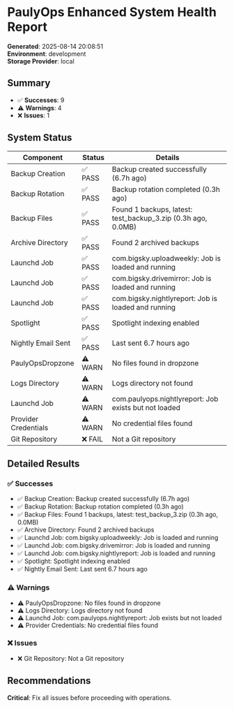 # PaulyOps Enhanced System Health Report

**Generated**: 2025-08-14 20:08:51  
**Environment**: development  
**Storage Provider**: local

## Summary

- ✅ **Successes**: 9
- ⚠️  **Warnings**: 4
- ❌ **Issues**: 1

## System Status

| Component | Status | Details |
|-----------|--------|---------|
| Backup Creation | ✅ PASS | Backup created successfully (6.7h ago) |
| Backup Rotation | ✅ PASS | Backup rotation completed (0.3h ago) |
| Backup Files | ✅ PASS | Found 1 backups, latest: test_backup_3.zip (0.3h ago, 0.0MB) |
| Archive Directory | ✅ PASS | Found 2 archived backups |
| Launchd Job | ✅ PASS | com.bigsky.uploadweekly: Job is loaded and running |
| Launchd Job | ✅ PASS | com.bigsky.drivemirror: Job is loaded and running |
| Launchd Job | ✅ PASS | com.bigsky.nightlyreport: Job is loaded and running |
| Spotlight | ✅ PASS | Spotlight indexing enabled |
| Nightly Email Sent | ✅ PASS | Last sent 6.7 hours ago |
|  PaulyOpsDropzone | ⚠️ WARN | No files found in dropzone |
|  Logs Directory | ⚠️ WARN | Logs directory not found |
|  Launchd Job | ⚠️ WARN | com.paulyops.nightlyreport: Job exists but not loaded |
|  Provider Credentials | ⚠️ WARN | No credential files found |
| Git Repository | ❌ FAIL | Not a Git repository |

## Detailed Results

### ✅ Successes
- ✅ Backup Creation: Backup created successfully (6.7h ago)
- ✅ Backup Rotation: Backup rotation completed (0.3h ago)
- ✅ Backup Files: Found 1 backups, latest: test_backup_3.zip (0.3h ago, 0.0MB)
- ✅ Archive Directory: Found 2 archived backups
- ✅ Launchd Job: com.bigsky.uploadweekly: Job is loaded and running
- ✅ Launchd Job: com.bigsky.drivemirror: Job is loaded and running
- ✅ Launchd Job: com.bigsky.nightlyreport: Job is loaded and running
- ✅ Spotlight: Spotlight indexing enabled
- ✅ Nightly Email Sent: Last sent 6.7 hours ago

### ⚠️  Warnings
- ⚠️  PaulyOpsDropzone: No files found in dropzone
- ⚠️  Logs Directory: Logs directory not found
- ⚠️  Launchd Job: com.paulyops.nightlyreport: Job exists but not loaded
- ⚠️  Provider Credentials: No credential files found

### ❌ Issues
- ❌ Git Repository: Not a Git repository

## Recommendations
**Critical**: Fix all issues before proceeding with operations.

